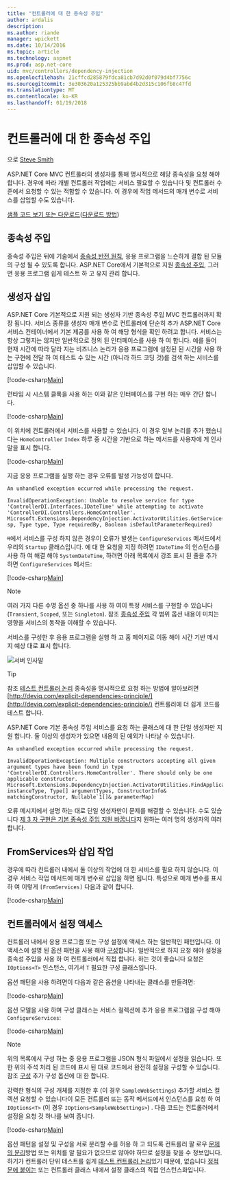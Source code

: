 ```yaml
---
title: "컨트롤러에 대 한 종속성 주입"
author: ardalis
description: 
ms.author: riande
manager: wpickett
ms.date: 10/14/2016
ms.topic: article
ms.technology: aspnet
ms.prod: asp.net-core
uid: mvc/controllers/dependency-injection
ms.openlocfilehash: 21cffcd285879fdca81cb7d92d0f079d4bf7756c
ms.sourcegitcommit: 3e303620a125325bb9abd4b2d315c106fb8c47fd
ms.translationtype: MT
ms.contentlocale: ko-KR
ms.lasthandoff: 01/19/2018
---
```

# <a name="dependency-injection-into-controllers"></a>컨트롤러에 대 한 종속성 주입

<a name="dependency-injection-controllers"></a>

으로 [Steve Smith](https://ardalis.com/)

ASP.NET Core MVC 컨트롤러의 생성자를 통해 명시적으로 해당 종속성을 요청 해야 합니다. 경우에 따라 개별 컨트롤러 작업에는 서비스 필요할 수 있습니다 및 컨트롤러 수준에서 요청할 수 있는 적합할 수 있습니다. 이 경우에 작업 메서드의 매개 변수로 서비스를 삽입할 수도 있습니다.

[샘플 코드 보기 또는 다운로드](https://github.com/aspnet/Docs/tree/master/aspnetcore/mvc/controllers/dependency-injection/sample)([다운로드 방법](xref:tutorials/index#how-to-download-a-sample))

## <a name="dependency-injection"></a>종속성 주입

종속성 주입은 뒤에 기술에서 [종속성 반전 원칙](http://deviq.com/dependency-inversion-principle/), 응용 프로그램을 느슨하게 결합 된 모듈의 구성 될 수 있도록 합니다. ASP.NET Core에서 기본적으로 지원 [종속성 주입](../../fundamentals/dependency-injection.md), 그러면 응용 프로그램 쉽게 테스트 하 고 유지 관리 합니다.

## <a name="constructor-injection"></a>생성자 삽입

ASP.NET Core 기본적으로 지원 되는 생성자 기반 종속성 주입 MVC 컨트롤러까지 확장 됩니다. 서비스 종류를 생성자 매개 변수로 컨트롤러에 단순히 추가 ASP.NET Core 서비스 컨테이너에서 기본 제공를 사용 하 여 해당 형식을 확인 하려고 합니다. 서비스는 항상 그렇지는 않지만 일반적으로 정의 된 인터페이스를 사용 하 여 합니다. 예를 들어 현재 시간에 따라 달라 지는 비즈니스 논리가 응용 프로그램에 설정된 된 시간을 사용 하는 구현에 전달 하 여 테스트 수 있는 시간 (아니라 하드 코딩 것)를 검색 하는 서비스를 삽입할 수 있습니다.

[!code-csharp[Main](dependency-injection/sample/src/ControllerDI/Interfaces/IDateTime.cs)]


런타임 시 시스템 클록을 사용 하는 이와 같은 인터페이스를 구현 하는 매우 간단 합니다.

[!code-csharp[Main](dependency-injection/sample/src/ControllerDI/Services/SystemDateTime.cs)]


이 위치에 컨트롤러에서 서비스를 사용할 수 있습니다. 이 경우 일부 논리를 추가 했습니다는 `HomeController` `Index` 하루 중 시간을 기반으로 하는 메서드를 사용자에 게 인사말을 표시 합니다.

[!code-csharp[Main](./dependency-injection/sample/src/ControllerDI/Controllers/HomeController.cs?highlight=8,10,12,17,18,19,20,21,22,23,24,25,26,27,28,29,30&range=1-31,51-52)]

지금 응용 프로그램을 실행 하는 경우 오류를 발생 가능성이 합니다.

```
An unhandled exception occurred while processing the request.

InvalidOperationException: Unable to resolve service for type 'ControllerDI.Interfaces.IDateTime' while attempting to activate 'ControllerDI.Controllers.HomeController'.
Microsoft.Extensions.DependencyInjection.ActivatorUtilities.GetService(IServiceProvider sp, Type type, Type requiredBy, Boolean isDefaultParameterRequired)
```

म에서 서비스를 구성 하지 않은 경우이 오류가 발생는 `ConfigureServices` 메서드에서 우리의 `Startup` 클래스입니다. 에 대 한 요청을 지정 하려면 `IDateTime` 의 인스턴스를 사용 하 여 해결 해야 `SystemDateTime`, 하려면 아래 목록에서 강조 표시 된 줄을 추가 하면 `ConfigureServices` 메서드:

[!code-csharp[Main](./dependency-injection/sample/src/ControllerDI/Startup.cs?highlight=4&range=26-27,42-44)]

> [!NOTE]
> 여러 가지 다른 수명 옵션 중 하나를 사용 하 여이 특정 서비스를 구현할 수 있습니다 (`Transient`, `Scoped`, 또는 `Singleton`). 참조 [종속성 주입](../../fundamentals/dependency-injection.md) 각 범위 옵션 내용이 미치는 영향을 서비스의 동작을 이해할 수 있습니다.

서비스를 구성한 후 응용 프로그램을 실행 하 고 홈 페이지로 이동 해야 시간 기반 메시지 예상 대로 표시 합니다.

![서버 인사말](dependency-injection/_static/server-greeting.png)

>[!TIP]
> 참조 [테스트 컨트롤러 논리](testing.md) 종속성을 명시적으로 요청 하는 방법에 알아보려면 [http://deviq.com/explicit-dependencies-principle/](http://deviq.com/explicit-dependencies-principle/) 컨트롤러에 더 쉽게 코드를 테스트 합니다.

ASP.NET Core 기본 종속성 주입 서비스를 요청 하는 클래스에 대 한 단일 생성자만 지원 합니다. 둘 이상의 생성자가 있으면 내용의 된 예외가 나타날 수 있습니다.

```
An unhandled exception occurred while processing the request.

InvalidOperationException: Multiple constructors accepting all given argument types have been found in type 'ControllerDI.Controllers.HomeController'. There should only be one applicable constructor.
Microsoft.Extensions.DependencyInjection.ActivatorUtilities.FindApplicableConstructor(Type instanceType, Type[] argumentTypes, ConstructorInfo& matchingConstructor, Nullable`1[]& parameterMap)
```

오류 메시지에서 설명 하는 대로 단일 생성자만이 문제를 해결할 수 있습니다. 수도 있습니다 [제 3 자 구현은 기본 종속성 주입 지원 바꿉니다](../../fundamentals/dependency-injection.md#replacing-the-default-services-container)지 원하는 여러 명의 생성자의 여러 합니다.

## <a name="action-injection-with-fromservices"></a>FromServices와 삽입 작업

경우에 따라 컨트롤러 내에서 둘 이상의 작업에 대 한 서비스를 필요 하지 않습니다. 이 경우 서비스 작업 메서드에 매개 변수로 삽입을 하면 됩니다. 특성으로 매개 변수를 표시 하 여 이렇게 `[FromServices]` 다음과 같이 합니다.

[!code-csharp[Main](./dependency-injection/sample/src/ControllerDI/Controllers/HomeController.cs?highlight=1&range=33-38)]

## <a name="accessing-settings-from-a-controller"></a>컨트롤러에서 설정 액세스

컨트롤러 내에서 응용 프로그램 또는 구성 설정에 액세스 하는 일반적인 패턴입니다. 이 액세스에 설명 된 옵션 패턴을 사용 해야 [구성](xref:fundamentals/configuration/index)합니다. 일반적으로 하지 요청 해야 설정을 종속성 주입을 사용 하 여 컨트롤러에서 직접 합니다. 하는 것이 좋습니다 요청은 `IOptions<T>` 인스턴스, 여기서 `T` 필요한 구성 클래스입니다.

옵션 패턴을 사용 하려면이 다음과 같은 옵션을 나타내는 클래스를 만들려면:

[!code-csharp[Main](dependency-injection/sample/src/ControllerDI/Model/SampleWebSettings.cs)]

옵션 모델을 사용 하며 구성 클래스는 서비스 컬렉션에 추가 응용 프로그램을 구성 해야 `ConfigureServices`:

[!code-csharp[Main](./dependency-injection/sample/src/ControllerDI/Startup.cs?highlight=3,4,5,6,9,16,19&range=14-44)]

> [!NOTE]
> 위의 목록에서 구성 하는 중 응용 프로그램을 JSON 형식 파일에서 설정을 읽습니다. 또한 위의 주석 처리 된 코드에 표시 된 대로 코드에서 완전히 설정을 구성할 수 있습니다. 참조 [구성](xref:fundamentals/configuration/index) 추가 구성 옵션에 대 한 합니다.

강력한 형식의 구성 개체를 지정한 후 (이 경우 `SampleWebSettings`) 추가할 서비스 컬렉션 요청할 수 있습니다이 모든 컨트롤러 또는 동작 메서드에서 인스턴스를 요청 하 여 `IOptions<T>` (이 경우 `IOptions<SampleWebSettings>`) . 다음 코드는 컨트롤러에서 설정을 요청 것 하나를 보여 줍니다.

[!code-csharp[Main](./dependency-injection/sample/src/ControllerDI/Controllers/SettingsController.cs?highlight=3,5,7&range=7-22)]

옵션 패턴을 설정 및 구성을 서로 분리할 수를 허용 하 고 되도록 컨트롤러 팔 로우 [문제의 분리](http://deviq.com/separation-of-concerns/)방법 또는 위치를 알 필요가 없으므로 않아야 하므로 설정을 찾을 수 정보입니다. 하기가 컨트롤러 단위 테스트를 쉽게 [테스트 컨트롤러 논리](testing.md)있기 때문에, 없습니다 [정적 문에 붙이는](http://deviq.com/static-cling/) 또는 컨트롤러 클래스 내에서 설정 클래스의 직접 인스턴스화입니다.
